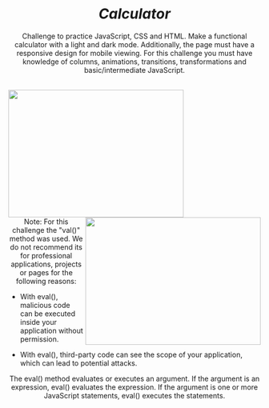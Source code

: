 <h1 align="center"><i>Calculator</i></h1>

<p align="center">Challenge to practice JavaScript, CSS and HTML. Make a functional calculator with a light and dark mode. Additionally, the page must have a responsive design for mobile viewing. For this challenge you must have knowledge of columns, animations, transitions, transformations and basic/intermediate JavaScript.</p>

<br>
<img src="https://github.com/Kingtero17/Calculator/assets/110305288/6ca93ec2-b86d-4228-86ba-e955fd51d1a8" width=350 height=255 align="left">

<img src="https://github.com/Kingtero17/Calculator/assets/110305288/e0fbb852-7a7f-49de-9f2d-89f1b7fdbdc0" width=350 height=255 align="right">
<br><br><br><br><br><br><br><br><br><br><br><br><br><br>
<p align="center">Note: For this challenge the "val()" method was used. We do not recommend its for professional applications, projects or pages for the following reasons:</p>

* With eval(), malicious code can be executed inside your application without permission.

* With eval(), third-party code can see the scope of your application, which can lead to potential attacks.


<p align="center">The eval() method evaluates or executes an argument. If the argument is an expression, eval() evaluates the expression. If the argument is one or more JavaScript statements, eval() executes the statements.</p>
